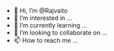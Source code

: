 - 👋 Hi, I’m @Rajvaito
- 👀 I’m interested in ...
- 🌱 I’m currently learning ...
- 💞️ I’m looking to collaborate on ...
- 📫 How to reach me ...

<!---
Rajvaito/Rajvaito is a ✨ special ✨ repository because its `README.md` (this file) appears on your GitHub profile.
You can click the Preview link to take a look at your changes.
--->
